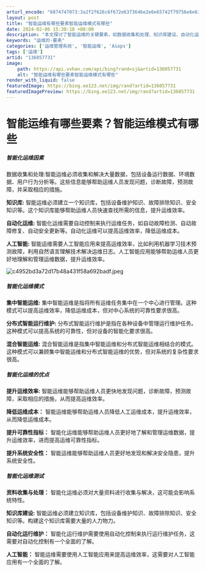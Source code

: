 ```yaml
---
arturl_encode: "6874747073:3a2f2f626c6f672e6373646e2e6e65742f79756e6e6162632f:61727469636c652f64657461696c732f313336303537373331"
layout: post
title: "智能运维有哪些要素智能运维模式有哪些"
date: 2024-02-06 15:30:18 +08:00
description: "本文探讨了智能运维的关键要素，如数据收集和处理、知识库建设、自动化运维以及人工智能的应用。介绍了集中"
keywords: "运维的·要素"
categories: ['运维管理系统', '智能运维', 'Aiops']
tags: ['运维']
artid: "136057731"
image:
    path: https://api.vvhan.com/api/bing?rand=sj&artid=136057731
    alt: "智能运维有哪些要素智能运维模式有哪些"
render_with_liquid: false
featuredImage: https://bing.ee123.net/img/rand?artid=136057731
featuredImagePreview: https://bing.ee123.net/img/rand?artid=136057731
---
```


# 智能运维有哪些要素？智能运维模式有哪些

##### 智能化运维因素

  
数据收集和处理:智能运维必须收集和解决大量数据，包括设备运行数据、环境数据、用户行为分析等。这些信息能够帮助运维人员发现问题，诊断故障，预测故障，并采取相应的措施。
  
  
**知识库:**
智能运维必须建立一个知识库，包括设备维护知识、故障排除知识、安全知识等。这个知识库能够帮助运维人员快速查找所需的信息，提升运维效率。
  
  
**自动化运维:**
智能化运维需要自动控制来执行运维任务，如自动故障检测、自动故障修复、自动安全更新等。自动化运维可以提高运维效率，降低运维成本。
  
  
**人工智能:**
智能运维需要人工智能应用来提高运维效率，比如利用机器学习技术预测故障，利用自然语言理解技术解决运维日志。人工智能应用能够帮助运维人员更好地理解和管理运维数据，提升运维效率。
  

![c4952bd3a72d17b48a431f58a692badf.jpeg](https://i-blog.csdnimg.cn/blog_migrate/99ce72d1292ba2dad992b4be85ff59c4.jpeg)

##### 智能化运维模式

  
**集中智能运维:**
集中智能运维是指将所有运维任务集中在一个中心进行管理。这种模式可以提高运维效率，降低运维成本，但对中心系统的可靠性要求很高。
  
  
**分布式智能运行维护:**
分布式智能运行维护是指在各种设备中管理运行维护任务。这种模式可以提高系统的可靠性，但对设备的智能化要求很高。
  
  
**混合智能运维:**
混合智能运维是指集中智能运维和分布式智能运维相结合的模式。这种模式可以兼顾集中智能运维和分布式智能运维的优势，但对系统的复杂性要求很高。
  
  

##### 智能化运维的优点

  
**提升运维效率:**
智能运维能够帮助运维人员更快地发现问题，诊断故障，预测故障，采取相应的措施，从而提高运维效率。
  
  
**降低运维成本：**
智能运维能够帮助运维人员降低人工运维成本，提升运维效率，从而降低运维成本。
  
  
**提升可靠性指标：**
智能化运维能够帮助运维人员更好地了解和管理运维数据，提升运维效率，进而提高运维可靠性指标。
  
  
**提升系统安全性：**
智能运维能够帮助运维人员更好地发现和解决安全隐患，提升系统安全性。
  
  

##### 智能化运维测试

  
**资料收集与处理：**
智能化运维必须对大量资料进行收集与解决，这可能会影响系统特性。
  
  
**知识库建设:**
智能运维必须建立知识库，包括设备维护知识、故障排除知识、安全知识等。构建这个知识库需要大量的人力物力。
  
  
**自动化运行维护：**
智能化运行维护需要使用自动化控制来执行运行维护任务，这需要对自动化控制有一个全面的了解。
  
  
**人工智能：**
智能运维需要使用人工智能应用来提高运维效率，这需要对人工智能应用有一个全面的了解。